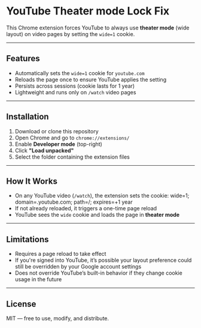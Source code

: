 # YouTube Theater mode Lock Fix

This Chrome extension forces YouTube to always use **theater mode** (wide layout) on video pages by setting the `wide=1` cookie.

---

## Features

- Automatically sets the `wide=1` cookie for `youtube.com`
- Reloads the page once to ensure YouTube applies the setting
- Persists across sessions (cookie lasts for 1 year)
- Lightweight and runs only on `/watch` video pages

---

## Installation

1. Download or clone this repository
2. Open Chrome and go to `chrome://extensions/`
3. Enable **Developer mode** (top-right)
4. Click **"Load unpacked"**
5. Select the folder containing the extension files

---

## How It Works

- On any YouTube video (`/watch`), the extension sets the cookie: wide=1; domain=.youtube.com; path=/; expires=+1 year
- If not already reloaded, it triggers a one-time page reload
- YouTube sees the `wide` cookie and loads the page in **theater mode**

---

## Limitations

- Requires a page reload to take effect
- If you're signed into YouTube, it’s possible your layout preference could still be overridden by your Google account settings
- Does not override YouTube’s built-in behavior if they change cookie usage in the future

---

## License

MIT — free to use, modify, and distribute.
